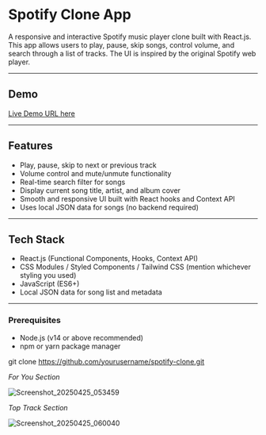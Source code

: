 
# Spotify Clone App

A responsive and interactive Spotify music player clone built with React.js.  
This app allows users to play, pause, skip songs, control volume, and search through a list of tracks. The UI is inspired by the original Spotify web player.

---

## Demo

[Live Demo URL here]((https://spotify-clone-roan-eight.vercel.app/))

---

## Features

- Play, pause, skip to next or previous track
- Volume control and mute/unmute functionality
- Real-time search filter for songs
- Display current song title, artist, and album cover
- Smooth and responsive UI built with React hooks and Context API
- Uses local JSON data for songs (no backend required)

---

## Tech Stack

- React.js (Functional Components, Hooks, Context API)
- CSS Modules / Styled Components / Tailwind CSS (mention whichever styling you used)
- JavaScript (ES6+)
- Local JSON data for song list and metadata

---

### Prerequisites

- Node.js (v14 or above recommended)
- npm or yarn package manager

 git clone https://github.com/yourusername/spotify-clone.git

*For You Section*

![Screenshot_20250425_053459](https://github.com/user-attachments/assets/ca76a2f5-e47f-4320-920d-2cb6abd947fc)

*Top Track Section*

![Screenshot_20250425_060040](https://github.com/user-attachments/assets/290f5197-5a71-43a7-aa0d-9345cde6f9a6)

